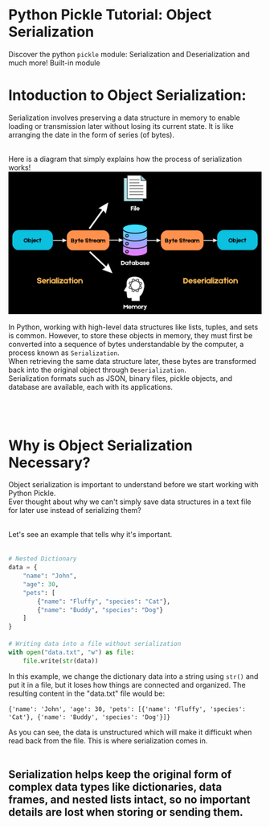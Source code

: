 # Python Pickle Tutorial: Object Serialization
Discover the python ``pickle`` module: Serialization and Deserialization and much more!
Built-in module

# Intoduction to Object Serialization:
 Serialization involves preserving a data structure in memory to enable loading or transmission later without losing its current state. It is like arranging the date in the form of series (of bytes).<br /><br />
 
 Here is a diagram that simply explains how the process of serialization works!
![Alt text](https://github.com/Maham-j/Object-Oriented/blob/main/Pickle/Pickle_Python_Object_Serialization_c63df96c79.png)

In Python, working with high-level data structures like lists, tuples, and sets is common. However, to store these objects in memory, they must first be converted into a sequence of bytes understandable by the computer, a process known as ``Serialization``.<br />
When retrieving the same data structure later, these bytes are transformed back into the original object through ``Deserialization``.<br /> 
Serialization formats such as JSON, binary files, pickle objects, and   database  are available, each with its applications. <br /> <br /> <br /> <br /> 

# Why is Object Serialization Necessary?
Object serialization is important to understand before we start working with Python Pickle.<br />
Ever thought about why we can't simply save data structures in a text file for later use instead of serializing them?<br /><br />

Let's see an example that tells why it's important.<br /><br />

```python
# Nested Dictionary
data = {
    "name": "John",
    "age": 30,
    "pets": [
        {"name": "Fluffy", "species": "Cat"},
        {"name": "Buddy", "species": "Dog"}
    ]
}

# Writing data into a file without serialization
with open("data.txt", "w") as file:
    file.write(str(data))
```

In this example, we change the dictionary data into a string using `str()` and put it in a file, but it loses how things are connected and organized.
The resulting content in the "data.txt" file would be:

```
{'name': 'John', 'age': 30, 'pets': [{'name': 'Fluffy', 'species': 'Cat'}, {'name': 'Buddy', 'species': 'Dog'}]}
```

As you can see, the data is unstructured which will make it difficukt  when read back from the file.
This is where serialization comes in.<br /><br />

## Serialization helps keep the original form of complex data types like dictionaries, data frames, and nested lists intact, so no important details are lost when storing or sending them.
